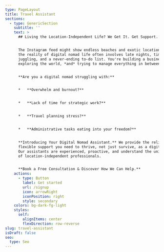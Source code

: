 ```yaml
---
type: PageLayout
title: Travel Assistant
sections:
  - type: GenericSection
    subtitle: ''
    text: >
      ## Living the Location-Independent Life? We Get It. Get Support.


      The Instagram feed might show endless beaches and exotic locations, but
      the reality of digital nomad life often involves late nights, time zone
      juggling, and a never-ending to-do list. You're building a business,
      exploring the world, *and* trying to manage everything in between.


      **Are you a digital nomad struggling with:**


      *   **Overwhelm and burnout?**


      *   **Lack of time for strategic work?**


      *   **Travel planning stress?**


      *   **Administrative tasks eating into your freedom?**


      **Introducing Your Digital Nomad Assistant.** We provide the reliable,
      flexible support you need to thrive, not just survive, as a digital nomad.
      Our assistants are experienced, proactive, and understand the unique needs
      of location-independent professionals.


      **Book a Free Consultation & Discover How We Can Help.**
    actions:
      - type: Button
        label: Get started
        url: /signup
        icon: arrowRight
        iconPosition: right
        style: secondary
    colors: bg-dark-fg-light
    styles:
      self:
        alignItems: center
        flexDirection: row-reverse
slug: travel-assistant
isDraft: false
seo:
  type: Seo
---
```

